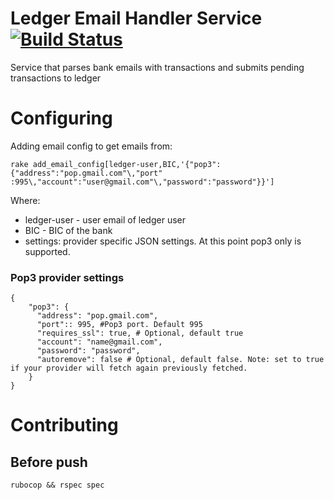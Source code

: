# Ledger Email Handler Service  [<img src="https://travis-ci.org/evgeny-myasishchev/ledger.email-handler.svg?branch=master" alt="Build Status" />](https://travis-ci.org/evgeny-myasishchev/ledger.email-handler)

Service that parses bank emails with transactions and submits pending transactions to ledger

# Configuring

Adding email config to get emails from:
```
rake add_email_config[ledger-user,BIC,'{"pop3":{"address":"pop.gmail.com"\,"port"
:995\,"account":"user@gmail.com"\,"password":"password"}}']
```

Where:
* ledger-user - user email of ledger user
* BIC - BIC of the bank 
* settings: provider specific JSON settings. At this point pop3 only is supported.

### Pop3 provider settings
```
{
    "pop3": {
      "address": "pop.gmail.com",
      "port":: 995, #Pop3 port. Default 995
      "requires_ssl": true, # Optional, default true
      "account": "name@gmail.com",
      "password": "password",
      "autoremove": false # Optional, default false. Note: set to true if your provider will fetch again previously fetched.
    }
}
```


# Contributing
## Before push

```rubocop && rspec spec```
